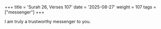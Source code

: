 +++
title = 'Surah 26, Verses 107'
date = '2025-08-27'
weight = 107
tags = ["messenger"]
+++

I am truly a trustworthy messenger to you.